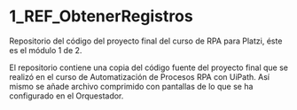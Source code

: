 # 1_REF_ObtenerRegistros
Repositorio del código del proyecto final del curso de RPA para Platzi, éste  es el módulo 1 de 2.

El repositorio contiene una copia del código fuente del proyecto final que se realizó en el curso de Automatización de Procesos RPA con UiPath.
Así mismo se añade archivo comprimido con pantallas de lo que se ha configurado en el Orquestador.
